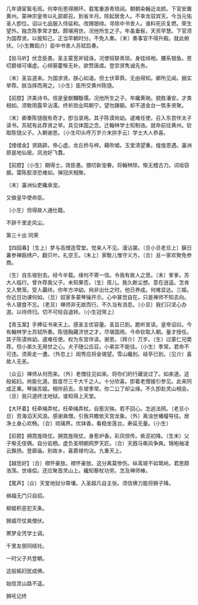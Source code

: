 <!-- { "loadSidebar": true } -->
几年谪宦鬓毛班。何幸衔恩得赐环。载笔重游靑琐闼。朝朝染翰近龙颜。下官安置黄州。蒙神宗皇帝以礼部郞召。到省半月。除起居舍人。不幸龙驭宾天。今当元佑圣人卽位。诏以七品服入侍延和。改赐银绯。寻除中书舍人。谁料死灰复燃。荣生望外。独念陈季常才猷。颇堪用世。况他所生之子。年虽垂髫。天资早慧。下官须为国荐贤。以报知己。正当早朝时分。不免入奏。〔末〕奏事官不得升殿。就此俯伏。〔小生舞蹈介〕臣中书舍人苏轼启奏。 

【驻马听】伏念臣愚。圣主蒙宽斧钺诛。况使班联靑琐。身挂绯袍。腰系银鱼。恩叨爵禄可堪虚。心倾葵藿惭无补。欲赞唐虞。登崇贤隽诚先务。

〔末〕圣旨道来。为国求贤。朕心如渴。但士伏草莽。无由得知。卿所见闻。据实举荐。朕当择而用之。〔小生〕臣所交黄州陈慥。 

【前腔】济美诗书。信是皇猷黼黻儒。况他所生之子。年纔黄琬。貌胜潘安。才类相如。须敎雨露早沾濡。终祈勋业鸣朝宁。望勿踌蹰。却不道金台一筑多贤聚。

〔末〕卿奏陈慥旣有奇才。卽当录用。其子陈谟尙幼。遽难任使。召入东宫伴太子读书。苏轼有此荐贤之举。具见体国之念。迁翰林学士知制诰。就命前往黄州。钦取陈慥父子。入朝谢恩。〔小生叩头呼万岁介末拱手云〕学士大人恭喜。 

【缕缕金】贤路辟。帝心虚。龙丘桥与梓。藉吹嘘。玉堂淸望重。煌煌恩遇。瀛洲原是地仙居。凤池好飞翥。

【前腔】〔小生〕期得士。效臣愚。猥叨新宠眷。将翰林除。惭无稽古力。词垣窃据。雷陈胶漆恐难如。弹冠庆相聚。

〔末〕瀛洲仙吏纔承宠。

又做皇华使命臣。

〔小生〕但得故人通仕籍。

不辞千里走风尘。 

第三十出
同荣

【四园春】〔生上〕梦与高僧造雪堂。觉来人不见。漫沾裳。〔旦小旦老旦上〕鎭日裏参禅扃绣户。翻贝叶。礼空王。〔末上〕家敎儿惟守义方。〔合〕且一家欢聚免参商。

〔生〕自东坡别去。经今半载。缘何不寄一信。令我有故人之思。〔末〕爹爹。苏大人临行。曾许荐我父子。未知果否。〔生〕孩儿。我久断尘想。意在逍遥。怎肯又入樊笼。受人覊绊。你年方冲幼。尙非出仕之时。他日养成。何难显达。三姬。你近日功课何如。〔旦〕奴家多蒙琴操开示。心中甚觉自在。只是禅师不知去向。令人寝食不忘。〔老旦〕禅师非无故而行。不久当有消息。〔小旦〕我们只坚心办道。以待师归。切不可轻自退转。〔小生冠带上〕 

【靑玉案】手捧征书来天上。感圣主优容量。圣旨已到。跪听宣读。皇帝诏曰。今有翰林学士苏轼所奏。陈慥胸藏济世之才。尽堪国用。今命钦取入朝。量才授任。其子陈谟尙幼。遽难任使。权为东宫伴读。谢恩。〔拜介〕万岁。〔生〕过蒙仁兄奬荐。但小弟久无用世之心。犬子随公应召。小弟实不能往。〔小生〕季常。君命不可违。须索走一遭。〔外忽上〕闺秀应将金锡望。雪山纔别。岐亭已到。〔见介〕喜故人无恙。

〔众云〕禅师从何而来。〔外〕老僧往见如来。将你们的行藏说过了。如来道。这般妬妇。尙能化道。胜度尽三千大千之人。十分欣喜。卽着老僧接引参见。此来同成正果。琴操苏姬。相伴前去。东坡季常。你二公了却尘缘。不久卽赴灵山相会。〔旦〕我只道终沈地狱。谁知得上天堂。 

【大环着】枉牵绳弄杖。枉牵绳弄杖。自惹灾殃。若不回心。怎逃法网。〔老旦小旦〕苦海滔天风浪。感谢眞僧。引我共瞻依天宫龙象。〔外〕离浊世幡幢导往。居净土身心欢畅。〔合〕琉璃界。优钵香。看稳坐莲台。寿延无量。〔小生〕 

【前腔】拥霓旌晓仗。拥霓旌晓仗。身惹炉香。彩凤惊传。紫泥初降。〔生末〕父子惭无伎俩。自分岩栖。虚负圣明朝网罗天匠。〔合〕天廐马嘶风争爽。锦袍袖凌云飘扬。登廊庙。别故乡。喜爵禄均沾。九重天上。

【越恁好】〔合〕襟怀豪放。襟怀豪放。这分离莫惨伤。纵鸾坡不如鹫岭。君恩颇浩荡。世缘偿。还应聚首灵山上。纔知藜杖功劳。怎及禅师棒。

【尾声】〔众〕天堂地狱分霄壤。入圣超凡自主张。须信佛力能将狮子降。

祸福无门只自招。

柳姬积恶犯天条。

狮威尽仗眞僧伏。

罴梦全凭学士调。

千里友朋同结社。

一时父子共登朝。

这般妬妇犹成佛。

始信灵山路不遥。 

狮吼记终 
